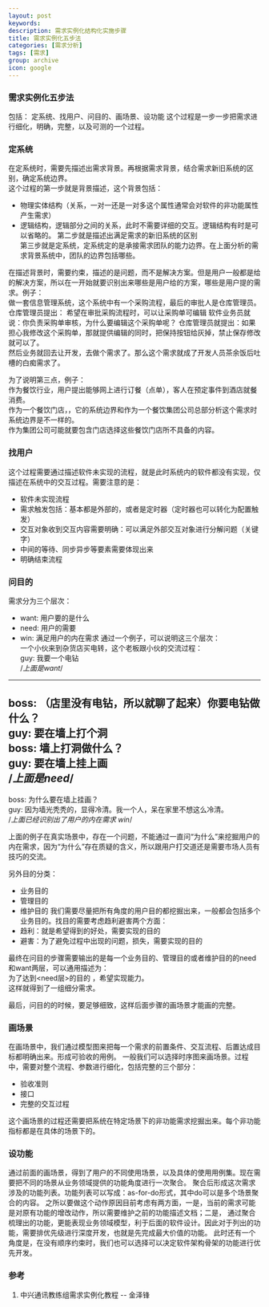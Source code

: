 ```yaml
---
layout: post
keywords: 
description: 需求实例化结构化实施步骤
title: 需求实例化五步法
categories: [需求分析]
tags: [需求]
group: archive
icon: google
---
```



### 需求实例化五步法
包括： 定系统、找用户、问目的、画场景、设功能
这个过程是一步一步把需求进行细化，明确，完整，以及可测的一个过程。


### 定系统
在定系统时，需要先描述出需求背景。再根据需求背景，结合需求新旧系统的区别，确定系统边界。  
这个过程的第一步就是背景描述，这个背景包括：
- 物理实体结构（关系，一对一还是一对多这个属性通常会对软件的非功能属性产生需求）
- 逻辑结构，逻辑部分之间的关系，此时不需要详细的交互。逻辑结构有时是可以省略的。
第二步就是描述出满足需求的新旧系统的区别  
第三步就是定系统，定系统定的是承接需求团队的能力边界。在上面分析的需求背景系统中，团队的边界包括哪些。  

在描述背景时，需要约束，描述的是问题，而不是解决方案。但是用户一般都是给的解决方案，所以在一开始就要识别出来哪些是用户给的方案，哪些是用户提的需求。例子：  
做一套信息管理系统，这个系统中有一个采购流程，最后的审批人是仓库管理员。  
仓库管理员提出： 希望在审批采购流程时，可以让采购单可编辑
软件业务员就说：你负责采购单审核，为什么要编辑这个采购单呢？
仓库管理员就提出：如果担心我修改这个采购单，那就提供编辑的同时，把保持按钮给灰掉，禁止保存修改就可以了。  
然后业务就回去让开发，去做个需求了。那么这个需求就成了开发人员茶余饭后吐槽的白痴需求了。


为了说明第三点，例子：  
作为餐饮行业，用户提出能够网上进行订餐（点单），客人在预定事件到酒店就餐消费。  
作为一个餐饮门店，，它的系统边界和作为一个餐饮集团公司总部分析这个需求时系统边界是不一样的。  
作为集团公司可能就要包含门店选择这些餐饮门店所不具备的内容。  



### 找用户
这个过程需要通过描述软件未实现的流程，就是此时系统内的软件都没有实现，仅描述在系统中的交互过程。需要注意的是：  
- 软件未实现流程
- 需求触发包括：基本都是外部的，或者是定时器（定时器也可以转化为配置触发）
- 交互对象收到交互内容需要明确：可以满足外部交互对象进行分解问题（关键字）
- 中间的等待、同步异步等要素需要体现出来
- 明确结束流程

### 问目的
需求分为三个层次：
- want: 用户要的是什么
- need: 用户的需要
- win: 满足用户的内在需求
通过一个例子，可以说明这三个层次：  
一个小伙来到杂货店买电转，这个老板跟小伙的交流过程：  
guy: 我要一个电钻  
/*上面是want*/  
---  
boss: （店里没有电钻，所以就聊了起来）你要电钻做什么？  
guy: 要在墙上打个洞  
boss: 墙上打洞做什么？  
guy: 要在墙上挂上画  
/*上面是need*/  
---  
boss: 为什么要在墙上挂画？  
guy: 因为墙光秃秃的，显得冷清。我一个人，呆在家里不想这么冷清。  
/*上面已经识别出了用户的内在需求 win*/

上面的例子在真实场景中，存在一个问题，不能通过一直问“为什么”来挖掘用户的内在需求，因为“为什么”存在质疑的含义，所以跟用户打交道还是需要市场人员有技巧的交流。

另外目的分类：
- 业务目的
- 管理目的
- 维护目的
我们需要尽量把所有角度的用户目的都挖掘出来，一般都会包括多个业务目的。找目的需要考虑趋利避害两个方面：
- 趋利：就是希望得到的好处，需要实现的目的
- 避害：为了避免过程中出现的问题，损失，需要实现的目的

最终在问目的步骤需要输出的是每一个业务目的、管理目的或者维护目的的need和want两层，可以通用描述为：  
为了达到<need层>的目的 ，希望实现<want>能力。  
这样就得到了一组细分需求。

最后，问目的的时候，要足够细致，这样后面步骤的画场景才能画的完整。

### 画场景
在画场景中，我们通过模型图来把每一个需求的前置条件、交互流程、后置达成目标都明确出来。形成可验收的用例。
一般我们可以选择时序图来画场景。过程中，需要对整个流程、参数进行细化，包括完整的三个部分：
- 验收准则
- 接口
- 完整的交互过程

这个画场景的过程还需要把系统在特定场景下的非功能需求挖掘出来。每个非功能指标都是在具体的场景下的。
  
### 设功能
通过前面的画场景，得到了用户的不同使用场景，以及具体的使用用例集。现在需要把不同的场景从业务领域提供的功能角度进行一次聚合。
聚合后形成这次需求涉及的功能列表。功能列表可以写成：as-for-do形式，其中do可以是多个场景聚合的内容。
之所以要做这个动作原因目前考虑有两方面，一是，当前的需求可能是对原有功能的增改动作，所以需要维护之前的功能描述文档；二是，
通过聚合梳理出的功能，更能表现业务领域模型，利于后面的软件设计。因此对于列出的功能，需要排优先级进行深度开发，也就是先完成最大价值的功能。
此时还有一个角度是，在没有顺序约束时，我们也可以选择可以决定软件架构骨架的功能进行优先开发。
  

### 参考
1. 中兴通讯教练组需求实例化教程  -- 金泽锋



